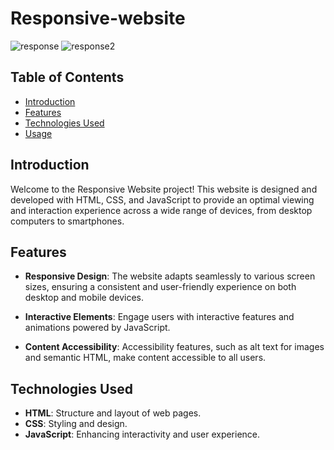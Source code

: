 # Responsive-website

![response](https://github.com/bhaskar-bhandari/Responsive-website/assets/115574035/8a3d33b6-030a-4489-a332-61f7f14a8d67)
![response2](https://github.com/bhaskar-bhandari/Responsive-website/assets/115574035/814bf25e-afdf-4198-a0f7-a2abedf71ab2)

## Table of Contents

- [Introduction](#introduction)
- [Features](#features)
- [Technologies Used](#technologies-used)
- [Usage](#usage)

## Introduction

Welcome to the Responsive Website project! This website is designed and developed with HTML, CSS, and JavaScript to provide an optimal viewing and interaction experience across a wide range of devices, from desktop computers to smartphones.

## Features

- **Responsive Design**: The website adapts seamlessly to various screen sizes, ensuring a consistent and user-friendly experience on both desktop and mobile devices.

- **Interactive Elements**: Engage users with interactive features and animations powered by JavaScript.

- **Content Accessibility**: Accessibility features, such as alt text for images and semantic HTML, make content accessible to all users.


## Technologies Used

- **HTML**: Structure and layout of web pages.
- **CSS**: Styling and design.
- **JavaScript**: Enhancing interactivity and user experience.

